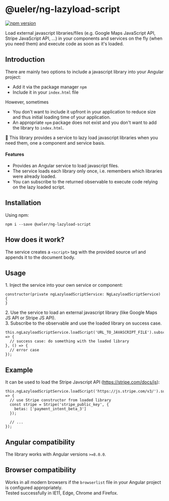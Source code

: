 # @ueler/ng-lazyload-script
[![npm version](https://badge.fury.io/js/%40ueler%2Fng-lazyload-script.svg)](https://badge.fury.io/js/%40ueler%2Fng-lazyload-script)

Load external javascript libraries/files (e.g. Google Maps JavaScript API, Stripe JavaScript API, ...) in your components and services on the fly (when you need them) and execute code as soon as it's loaded.

## Introduction
There are mainly two options to include a javascript library into your Angular project:
- Add it via the package manager ``npm``
- Include it in your ``index.html`` file

However, sometimes
- You don't want to include it upfront in your application to reduce size 
and thus initial loading time of your application. 
- An appropriate ``npm`` package does not exist and you 
don't want to add the library to ``index.html``.


🌟 This library provides a service to lazy load javascript libraries when you need them, 
one a component and service basis.

#### Features
- Provides an Angular service to load javascript files.   
- The service loads each library only once, i.e. remembers which libraries were already loaded.
- You can subscribe to the returned observable to execute code relying on the lazy loaded script.

## Installation
Using npm:
```
npm i --save @ueler/ng-lazyload-script
```

## How does it work?
The service creates a ``<script>`` tag with the provided source url and appends it to the document body.

## Usage
1\. Inject the service into your own service or component:
```
constructor(private ngLazyloadScriptService: NgLazyloadScriptService) {
}
```

2\. Use the service to load an external javascript library (like Google Maps JS API or Stripe JS API).  
3\. Subscribe to the observable and use the loaded library on success case.
```
this.ngLazyloadScriptService.loadScript('URL_TO_JAVASCRIPT_FILE').subscribe(() => {
  // success case: do something with the loaded library
}, () => {
  // error case
});
```


## Example
It can be used to load the Stripe Javscript API (https://stripe.com/docs/js):
```
this.ngLazyloadScriptService.loadScript('https://js.stripe.com/v3/').subscribe(() => {
  // use Stripe constructor from loaded library
  const stripe = Stripe('stripe_public_key', {
    betas: ['payment_intent_beta_3']
  });

  // ...
});
```

## Angular compatibility
The library works with Angular versions ``>=8.0.0``.

## Browser compatibility
Works in all modern browsers if the ``browserlist`` file in your Angular project is configured appropriately.  
Tested successfully in IE11, Edge, Chrome and Firefox.

